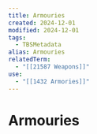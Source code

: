 ```yaml
---
title: Armouries
created: 2024-12-01
modified: 2024-12-01
tags:
  - TBSMetadata
alias: Armouries
relatedTerm:
  - "[[21587 Weapons]]"
use:
  - "[[1432 Armories]]"
---
```

# Armouries
